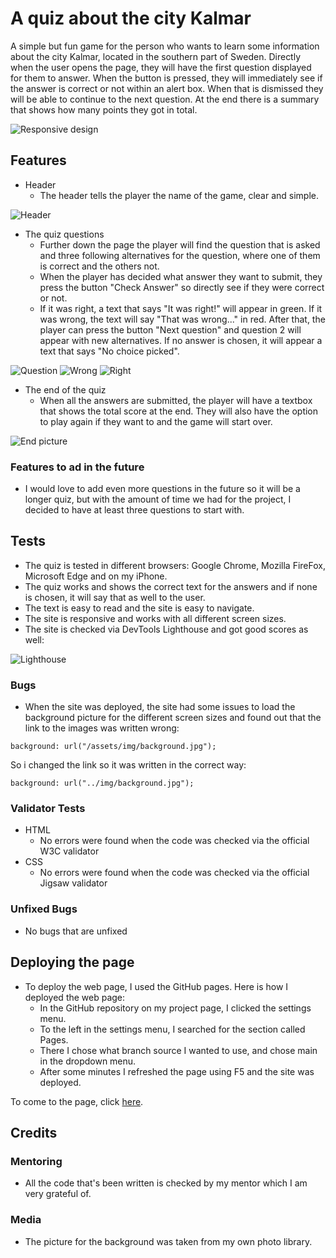 # A quiz about the city Kalmar
A simple but fun game for the person who wants to learn some information about the city Kalmar, located in the southern part of Sweden. Directly when the user opens the page, they will have the first question displayed for them to answer. When the button is pressed, they will immediately see if the answer is correct or not within an alert box. When that is dismissed they will be able to continue to the next question. At the end there is a summary that shows how many points they got in total.

![Responsive design](https://user-images.githubusercontent.com/114992573/201468070-0e2a68ff-340b-4dcc-9d58-c5c0876fa5a4.png)

## Features
- Header
  - The header tells the player the name of the game, clear and simple. 

![Header](https://user-images.githubusercontent.com/114992573/201467470-fbebc434-f6fc-4f99-9221-65fb67b99c2c.png)


- The quiz questions
  - Further down the page the player will find the question that is asked and three following alternatives for the question, where one of them is correct and the others not.
  - When the player has decided what answer they want to submit, they press the button "Check Answer" so directly see if they were correct or not. 
  - If it was right, a text that says "It was right!" will appear in green. If it was wrong, the text will say "That was wrong..." in red. After that, the player can press the button "Next question" and question 2 will appear with new alternatives. If no answer is chosen, it will appear a text that says "No choice picked".

![Question](https://user-images.githubusercontent.com/114992573/201467701-48871e39-4920-40f1-9602-ac9edcbcd2d4.png)
![Wrong](https://user-images.githubusercontent.com/114992573/201467726-d503b0cf-989f-4017-8b79-e90addce52b5.png)
![Right](https://user-images.githubusercontent.com/114992573/201467749-838ef402-ba20-4e3d-8872-237ce0e83c5e.png)

- The end of the quiz
  - When all the answers are submitted, the player will have a textbox that shows the total score at the end. They will also have the option to play again if they want to and the game will start over.

![End picture](https://user-images.githubusercontent.com/114992573/201468247-58da2a44-7a23-4cca-8d53-1b54fa0cdb3e.png)

### Features to ad in the future
- I would love to add even more questions in the future so it will be a longer quiz, but with the amount of time we had for the project, I decided to have at least three questions to start with.

## Tests
- The quiz is tested in different browsers: Google Chrome, Mozilla FireFox, Microsoft Edge and on my iPhone.
- The quiz works and shows the correct text for the answers and if none is chosen, it will say that as well to the user.
- The text is easy to read and the site is easy to navigate.
- The site is responsive and works with all different screen sizes.
- The site is checked via DevTools Lighthouse and got good scores as well:

![Lighthouse](https://user-images.githubusercontent.com/114992573/201468572-c6b35c1c-04eb-4473-8ec0-52d229015c6c.png)

### Bugs
- When the site was deployed, the site had some issues to load the background picture for the different screen sizes and found out that the link to the images was written wrong: 
```
background: url("/assets/img/background.jpg");
```
So i changed the link so it was written in the correct way:
```
background: url("../img/background.jpg");
```

### Validator Tests
- HTML
  - No errors were found when the code was checked via the official W3C validator
- CSS
  - No errors were found when the code was checked via the official Jigsaw validator

### Unfixed Bugs
- No bugs that are unfixed

## Deploying the page
- To deploy the web page, I used the GitHub pages. Here is how I deployed the web page:
  - In the GitHub repository on my project page, I clicked the settings menu.
  - To the left in the settings menu, I searched for the section called Pages.
  - There I chose what branch source I wanted to use, and chose main in the dropdown menu.
  - After some minutes I refreshed the page using F5 and the site was deployed.

To come to the page, click [here](https://alvakarlsson.github.io/portfolio2/).

## Credits
### Mentoring
- All the code that's been written is checked by my mentor which I am very grateful of.

### Media
- The picture for the background was taken from my own photo library.
